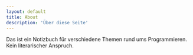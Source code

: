 ```yaml
---
layout: default
title: About
description: 'Über diese Seite'
---
```




Das ist ein Notizbuch für verschiedene Themen rund ums Programmieren. Kein literarischer Anspruch.

